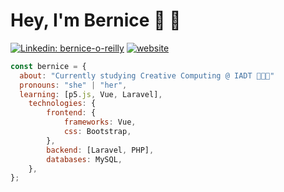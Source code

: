 #  Hey, I'm Bernice 👋 🐝

[![Linkedin: bernice-o-reilly](https://img.shields.io/badge/-eoanodea-blue?style=flat-square&logo=Linkedin&logoColor=white&link=https://www.linkedin.com/in/bernice-o-reilly-551137161//)](https://www.linkedin.com/in/bernice-o-reilly-551137161/)
[![website](https://img.shields.io/badge/Website-46a2f1.svg?&style=flat-square&logo=Google-Chrome&logoColor=white&link=https://b-oreilly.github.io/)](http://b-oreilly.github.io/)

```javascript
const bernice = {
  about: "Currently studying Creative Computing @ IADT 👩🏻‍💻"
  pronouns: "she" | "her",
  learning: [p5.js, Vue, Laravel],
    technologies: {
        frontend: {
            frameworks: Vue,
            css: Bootstrap,
        },
        backend: [Laravel, PHP],
        databases: MySQL,
    },
};
```
